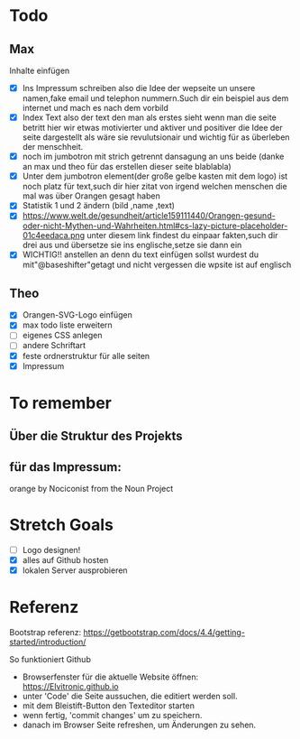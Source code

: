 # Todo
## Max
Inhalte einfügen
- [x] Ins Impressum schreiben also die Idee der wepseite un unsere namen,fake email und telephon nummern.Such dir ein beispiel aus dem internet und mach es nach dem vorbild
- [x] Index Text also der text den man als erstes sieht wenn man die seite betritt hier wir etwas motivierter und aktiver und positiver die Idee der seite dargestellt als wäre sie revulutsionair und wichtig für as überleben der menschheit.
- [x] noch im jumbotron mit strich getrennt dansagung an uns beide (danke an max und theo für das erstellen dieser seite blablabla)
- [x] Unter dem jumbotron element(der große gelbe kasten mit dem logo) ist noch platz für text,such dir hier zitat von irgend welchen menschen die mal was über Orangen gesagt haben
- [x] Statistik 1 und 2 ändern (bild ,name ,text)
- [x] https://www.welt.de/gesundheit/article159111440/Orangen-gesund-oder-nicht-Mythen-und-Wahrheiten.html#cs-lazy-picture-placeholder-01c4eedaca.png unter diesem link findest du einpaar fakten,such dir drei aus und übersetze sie ins englische,setze sie dann ein
- [x] WICHTIG!! anstellen an denn du text einfügen sollst wurdest du mit"@baseshifter"getagt und nicht vergessen die wpsite ist auf englisch

## Theo
- [x] Orangen-SVG-Logo einfügen
- [x] max todo liste erweitern
- [ ] eigenes CSS anlegen
- [ ] andere Schriftart
- [x] feste ordnerstruktur für alle seiten
- [x] Impressum

# To remember
## Über die Struktur des Projekts

## für das Impressum:
orange by Nociconist from the Noun Project

# Stretch Goals
- [ ] Logo designen!
- [x] alles auf Github hosten
- [x] lokalen Server ausprobieren

# Referenz
Bootstrap referenz: https://getbootstrap.com/docs/4.4/getting-started/introduction/

So funktioniert Github
- Browserfenster für die aktuelle Website öffnen: https://Elvitronic.github.io
- unter 'Code' die Seite aussuchen, die editiert werden soll.
- mit dem Bleistift-Button den Texteditor starten
- wenn fertig, 'commit changes' um zu speichern.
- danach im Browser Seite refreshen, um Änderungen zu sehen.
